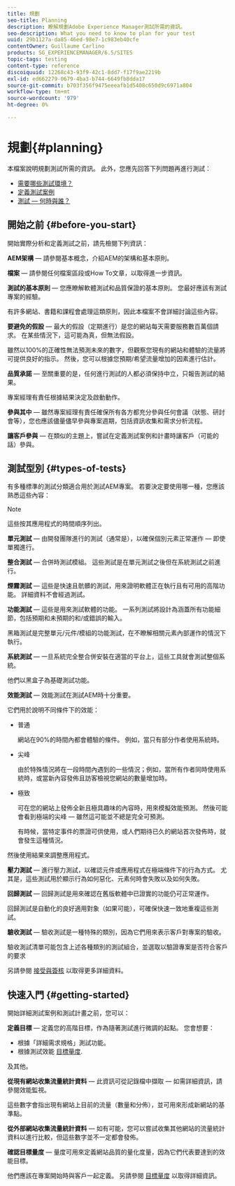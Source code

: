 ```yaml
---
title: 規劃
seo-title: Planning
description: 瞭解規劃Adobe Experience Manager測試所需的資訊。
seo-description: What you need to know to plan for your test
uuid: 29b1127a-da85-46ed-98e7-1c983eb40cfe
contentOwner: Guillaume Carlino
products: SG_EXPERIENCEMANAGER/6.5/SITES
topic-tags: testing
content-type: reference
discoiquuid: 12268c43-93f9-42c1-8dd7-f17f9ae2219b
exl-id: ed662279-0679-4ba3-b744-6649fb8dda17
source-git-commit: b703f356f9475eeeafb1d5408c650d9c6971a804
workflow-type: tm+mt
source-wordcount: '979'
ht-degree: 0%

---
```


# 規劃{#planning}

本檔案說明規劃測試所需的資訊。 此外，您應先回答下列問題再進行測試：

* [需要哪些測試環境？](/help/sites-developing/test-environments.md)
* [定義測試案例](/help/sites-developing/test-cases.md)
* [測試 — 何時與誰？](/help/sites-developing/when-who.md)

## 開始之前 {#before-you-start}

開始實際分析和定義測試之前，請先檢閱下列資訊：

**AEM架構**  — 請參閱基本概念，介紹AEM的架構和基本原則。

**檔案**  — 請參閱任何檔案區段或How To文章，以取得進一步資訊。

**測試的基本原則**  — 您應瞭解軟體測試和品質保證的基本原則。 您最好應該有測試專案的經驗。

有許多網站、書籍和課程會處理這類原則，因此本檔案不會詳細討論這些內容。

**要避免的假設**  — 最大的假設（定期進行）是您的網站每天需要服務數百萬個請求。 在某些情況下，這可能為真，但無法假設。

雖然以100%的正確性無法預測未來的數字，但觀察您現有的網站和體驗的流量將可提供良好的指示。 然後，您可以根據您預期/希望流量增加的因素進行估計。

**品質承諾**  — 至關重要的是，任何進行測試的人都必須保持中立，只報告測試的結果。

專案經理有責任根據結果決定及啟動動作。

**參與其中**  — 雖然專案經理有責任確保所有各方都充分參與任何會議（狀態、研討會等），您也應該儘量儘早參與專案週期，包括資訊收集和需求分析流程。

**讓客戶參與**  — 在類似的主題上，嘗試在定義測試案例和計畫時讓客戶（可能的話）參與。

## 測試型別 {#types-of-tests}

有多種標準的測試分類適合用於測試AEM專案。 若要決定要使用哪一種，您應該熟悉這些內容：

>[!NOTE]
>
>這些按其應用程式的時間順序列出。

**單元測試**  — 由開發團隊進行的測試（通常是），以確保個別元素正常運作 — 即使單獨進行。

**整合測試**  — 合併時測試模組。 這些測試是在單元測試之後但在系統測試之前進行。

**煙霧測試**  — 這些是快速且骯髒的測試，用來證明軟體正在執行且有可用的高階功能。 詳細資料不會經過測試。

**功能測試**  — 這些是用來測試軟體的功能。 一系列測試將設計為涵蓋所有功能細節，包括預期和未預期的和/或錯誤的輸入。

黑箱測試是完整單元/元件/模組的功能測試，在不瞭解相關元素內部運作的情況下執行。

**系統測試**  — 一旦系統完全整合併安裝在適當的平台上，這些工具就會測試整個系統。

他們以黑盒子為基礎測試功能。

**效能測試**  — 效能測試在測試AEM時十分重要。

它們用於說明不同條件下的效能：

* 普通

  網站在90%的時間內都會體驗的條件。 例如，當只有部分作者使用系統時。

* 尖峰

  由於特殊情況將在一段時間內遇到的一些情況；例如，當所有作者同時使用系統時，或當新內容發佈且訪客檢視您網站的數量增加時。

* 極致

  可在您的網站上發佈全新且極具趣味的內容時，用來模擬效能預測。 然後可能會看到極端的尖峰 — 雖然這可能並不總是完全可預測。

  有時候，當特定事件的票證可供使用，或人們期待已久的網站首次發佈時，就會發生這種情況。

然後使用結果來調整應用程式。

**壓力測試**  — 進行壓力測試，以確認元件或應用程式在極端條件下的行為方式。 尤其是，這些測試用於顯示行為如何惡化、元素何時會失敗以及如何失敗。

**回歸測試**  — 回歸測試是用來確認在舊版軟體中已證實的功能仍可正常運作。

回歸測試是自動化的良好適用對象（如果可能），可確保快速一致地重複這些測試。

**驗收測試**  — 驗收測試是一種特殊的類別，因為它們用來表示客戶對專案的驗收。

驗收測試清單可能包含上述各種類別的測試組合，並選取以驗證專案是否符合客戶的要求

另請參閱 [接受與簽核](/help/sites-developing/acceptance-signoff.md) 以取得更多詳細資料。

## 快速入門 {#getting-started}

開始詳細測試案例和測試計畫之前，您可以：

**定義目標**  — 定義您的高階目標，作為隨著測試進行微調的起點。 您會想要：

* 根據「詳細需求規格」測試功能。
* 根據測試效能 [目標量度](/help/managing/best-practices-further-reference.md#key-performance-indicators-and-target-metrics).

及其他。

**從現有網站收集流量統計資料**  — 此資訊可從記錄檔中擷取 — 如需詳細資訊，請參閱效能監視。

這些數字會指出現有網站上目前的流量（數量和分佈），並可用來形成新網站的基準點。

**從外部網站收集流量統計資料**  — 如有可能，您可以嘗試收集其他網站的流量統計資料以進行比較，但這些數字並不一定都會發佈。

**確認目標量度**  — 量度可用來定義網站品質的量化度量，因為它們代表要達到的效能目標。

他們應該在專案開始時與客戶一起定義。 另請參閱 [目標量度](/help/sites-developing/planning.md) 以取得詳細資訊。
